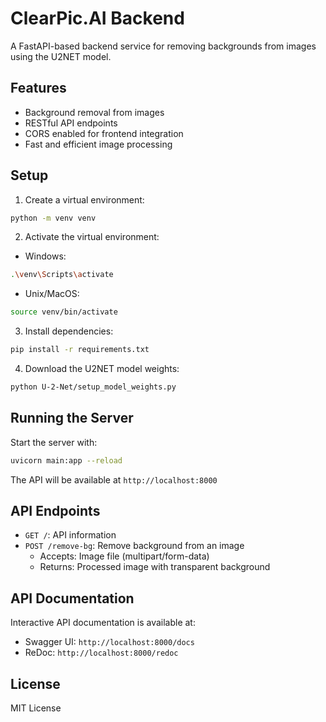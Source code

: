 # ClearPic.AI Backend

A FastAPI-based backend service for removing backgrounds from images using the U2NET model.

## Features

- Background removal from images
- RESTful API endpoints
- CORS enabled for frontend integration
- Fast and efficient image processing

## Setup

1. Create a virtual environment:
```bash
python -m venv venv
```

2. Activate the virtual environment:
- Windows:
```bash
.\venv\Scripts\activate
```
- Unix/MacOS:
```bash
source venv/bin/activate
```

3. Install dependencies:
```bash
pip install -r requirements.txt
```

4. Download the U2NET model weights:
```bash
python U-2-Net/setup_model_weights.py
```

## Running the Server

Start the server with:
```bash
uvicorn main:app --reload
```

The API will be available at `http://localhost:8000`

## API Endpoints

- `GET /`: API information
- `POST /remove-bg`: Remove background from an image
  - Accepts: Image file (multipart/form-data)
  - Returns: Processed image with transparent background

## API Documentation

Interactive API documentation is available at:
- Swagger UI: `http://localhost:8000/docs`
- ReDoc: `http://localhost:8000/redoc`

## License

MIT License 